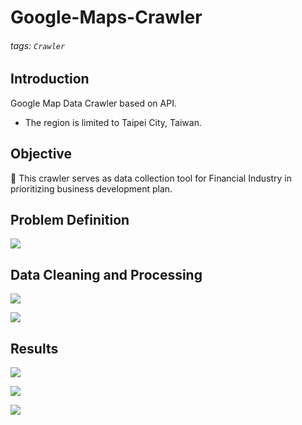 # Google-Maps-Crawler

###### tags: `Crawler`

## Introduction
Google Map Data Crawler based on API.
- The region is limited to Taipei City, Taiwan.

## Objective
:rocket: This crawler serves as data collection tool for Financial Industry in prioritizing business development plan.

## Problem Definition
![](https://i.imgur.com/VsDOmGv.png)

## Data Cleaning and Processing
![](https://i.imgur.com/OXChW9t.png)

![](https://i.imgur.com/QWdZVbs.png)


## Results
![](https://i.imgur.com/Q6vcXxp.png)

![](https://i.imgur.com/p4fPZNm.png)

![](https://i.imgur.com/QtjteEv.png)


